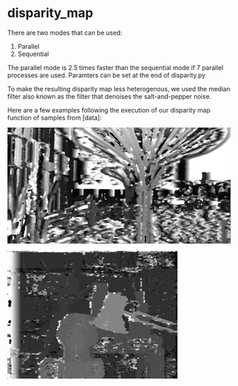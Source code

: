 # disparity_map

There are two modes that can be used:
1. Parallel
2. Sequential

The parallel mode is 2.5 times faster than the sequential mode if 7 parallel processes are used.
Paramters can be set at the end of disparity.py

To make the resulting disparity map less heterogenous, we used the median filter
also known as the filter that denoises the salt-and-pepper noise.

Here are a few examples following the execution of our disparity map function of samples from [data]:

![example 1](https://raw.githubusercontent.com/khmariem/disparity_map/main/depth_map/depth.jpg)

![example 2](https://raw.githubusercontent.com/khmariem/disparity_map/main/depth_map/depth10.jpg)
